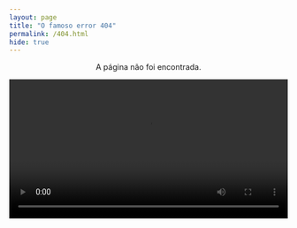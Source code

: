 ```yaml
---
layout: page
title: "O famoso error 404"
permalink: /404.html
hide: true
---
```


<p style="text-align: center;">A página não foi encontrada.</p>

<video width="100%" controls autoplay>
  <source src="/assets/videos/errou404.mp4" type="video/mp4">
Your browser does not support the video tag.
</video>
